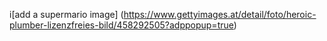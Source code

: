 i[add a supermario image]
(https://www.gettyimages.at/detail/foto/heroic-plumber-lizenzfreies-bild/458292505?adppopup=true)
